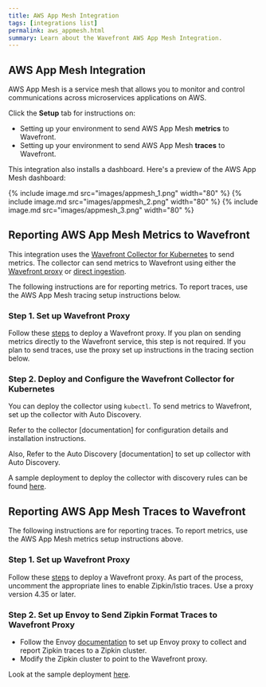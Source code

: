 ```yaml
---
title: AWS App Mesh Integration
tags: [integrations list]
permalink: aws_appmesh.html
summary: Learn about the Wavefront AWS App Mesh Integration.
---
```

## AWS App Mesh Integration

AWS App Mesh is a service mesh that allows you to monitor and control communications across microservices applications on AWS.

Click the **Setup** tab for instructions on:

* Setting up your environment to send AWS App Mesh **metrics** to Wavefront.
* Setting up your environment to send AWS App Mesh **traces** to Wavefront.

This integration also installs a dashboard. Here's a preview of the AWS App Mesh dashboard:

{% include image.md src="images/appmesh_1.png" width="80" %}
{% include image.md src="images/appmesh_2.png" width="80" %}
{% include image.md src="images/appmesh_3.png" width="80" %}

## Reporting AWS App Mesh Metrics to Wavefront



This integration uses the [Wavefront Collector for Kubernetes](https://github.com/wavefrontHQ/wavefront-kubernetes-collector) to send metrics. The collector can send metrics to Wavefront using either the [Wavefront proxy](https://docs.wavefront.com/proxies.html) or [direct ingestion](https://docs.wavefront.com/direct_ingestion.html).

The following instructions are for reporting metrics. To report traces, use the AWS App Mesh tracing setup instructions below.

### Step 1. Set up Wavefront Proxy
Follow these [steps](https://github.com/wavefrontHQ/wavefront-kubernetes#wavefront-proxy-required) to deploy a Wavefront proxy. If you plan on sending metrics directly to the Wavefront service, this step is not required. If you plan to send traces, use the proxy set up instructions in the tracing section below.


### Step 2. Deploy and Configure the Wavefront Collector for Kubernetes

You can deploy the collector using `kubectl`. To send metrics to Wavefront, set up the collector with Auto Discovery.

Refer to the collector [documentation] for configuration details and installation instructions.

Also, Refer to the Auto Discovery [documentation] to set up collector with Auto Discovery.

A sample deployment to deploy the collector with discovery rules can be found [here](https://github.com/wavefrontHQ/wavefront-kubernetes/tree/master/aws-appmesh#deploy-wavefront-kubernetes-collector-with-auto-discovery-rules).


## Reporting AWS App Mesh Traces to Wavefront
The following instructions are for reporting traces. To report metrics, use the AWS App Mesh metrics setup instructions above.

### Step 1. Set up Wavefront Proxy
Follow these [steps](https://github.com/wavefrontHQ/wavefront-kubernetes#wavefront-proxy-required) to deploy a Wavefront proxy. As part of the process, uncomment the appropriate lines to enable Zipkin/Istio traces. Use a proxy version 4.35 or later.

### Step 2. Set up Envoy to Send Zipkin Format Traces to Wavefront Proxy

* Follow the Envoy [documentation](https://www.envoyproxy.io/docs/envoy/latest/start/sandboxes/zipkin_tracing#install-sandboxes-zipkin-tracing) to set up Envoy proxy to collect and report Zipkin traces to a Zipkin cluster.
* Modify the Zipkin cluster to point to the Wavefront proxy.

Look at the sample deployment [here](https://github.com/wavefrontHQ/wavefront-kubernetes/tree/master/aws-appmesh/deploy/tracing-config.yaml).


